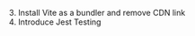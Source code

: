 <!-- 0. Create a workflow branch -->
<!-- 1. Open PR with current progress into workflow -->
<!-- 2. Install lint-staged to automate linting/formatting -->
3. Install Vite as a bundler and remove CDN link
4. Introduce Jest Testing